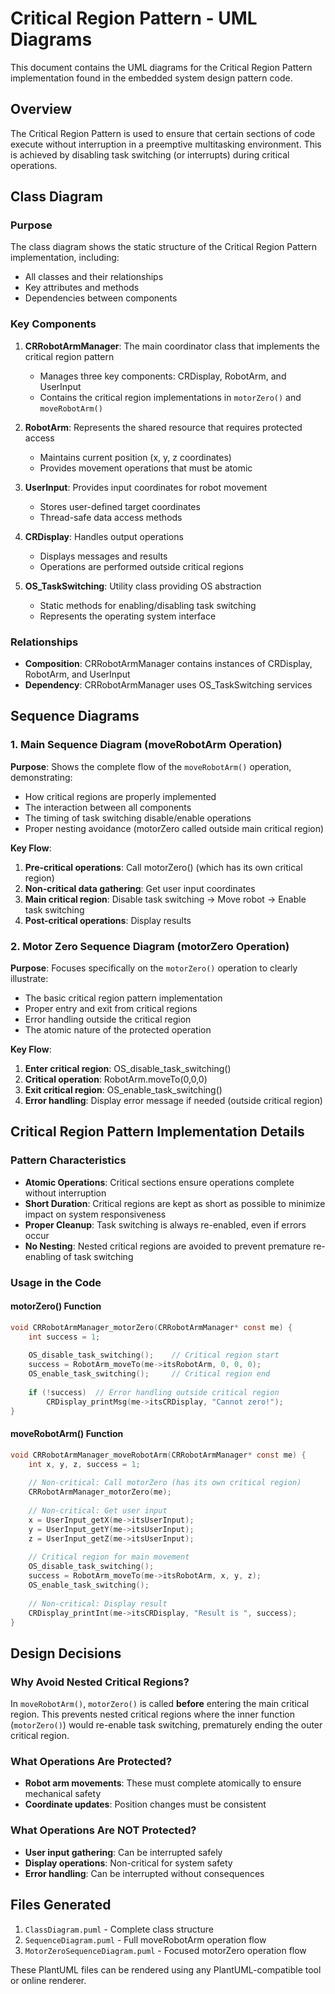 # Critical Region Pattern - UML Diagrams

This document contains the UML diagrams for the Critical Region Pattern implementation found in the embedded system design pattern code.

## Overview

The Critical Region Pattern is used to ensure that certain sections of code execute without interruption in a preemptive multitasking environment. This is achieved by disabling task switching (or interrupts) during critical operations.

## Class Diagram

### Purpose
The class diagram shows the static structure of the Critical Region Pattern implementation, including:
- All classes and their relationships
- Key attributes and methods
- Dependencies between components

### Key Components

1. **CRRobotArmManager**: The main coordinator class that implements the critical region pattern
   - Manages three key components: CRDisplay, RobotArm, and UserInput
   - Contains the critical region implementations in `motorZero()` and `moveRobotArm()`

2. **RobotArm**: Represents the shared resource that requires protected access
   - Maintains current position (x, y, z coordinates)
   - Provides movement operations that must be atomic

3. **UserInput**: Provides input coordinates for robot movement
   - Stores user-defined target coordinates
   - Thread-safe data access methods

4. **CRDisplay**: Handles output operations
   - Displays messages and results
   - Operations are performed outside critical regions

5. **OS_TaskSwitching**: Utility class providing OS abstraction
   - Static methods for enabling/disabling task switching
   - Represents the operating system interface

### Relationships
- **Composition**: CRRobotArmManager contains instances of CRDisplay, RobotArm, and UserInput
- **Dependency**: CRRobotArmManager uses OS_TaskSwitching services

## Sequence Diagrams

### 1. Main Sequence Diagram (moveRobotArm Operation)

**Purpose**: Shows the complete flow of the `moveRobotArm()` operation, demonstrating:
- How critical regions are properly implemented
- The interaction between all components
- The timing of task switching disable/enable operations
- Proper nesting avoidance (motorZero called outside main critical region)

**Key Flow**:
1. **Pre-critical operations**: Call motorZero() (which has its own critical region)
2. **Non-critical data gathering**: Get user input coordinates
3. **Main critical region**: Disable task switching → Move robot → Enable task switching
4. **Post-critical operations**: Display results

### 2. Motor Zero Sequence Diagram (motorZero Operation)

**Purpose**: Focuses specifically on the `motorZero()` operation to clearly illustrate:
- The basic critical region pattern implementation
- Proper entry and exit from critical regions
- Error handling outside the critical region
- The atomic nature of the protected operation

**Key Flow**:
1. **Enter critical region**: OS_disable_task_switching()
2. **Critical operation**: RobotArm.moveTo(0,0,0)
3. **Exit critical region**: OS_enable_task_switching()
4. **Error handling**: Display error message if needed (outside critical region)

## Critical Region Pattern Implementation Details

### Pattern Characteristics
- **Atomic Operations**: Critical sections ensure operations complete without interruption
- **Short Duration**: Critical regions are kept as short as possible to minimize impact on system responsiveness
- **Proper Cleanup**: Task switching is always re-enabled, even if errors occur
- **No Nesting**: Nested critical regions are avoided to prevent premature re-enabling of task switching

### Usage in the Code

#### motorZero() Function
```c
void CRRobotArmManager_motorZero(CRRobotArmManager* const me) {
    int success = 1;
    
    OS_disable_task_switching();    // Critical region start
    success = RobotArm_moveTo(me->itsRobotArm, 0, 0, 0);
    OS_enable_task_switching();     // Critical region end
    
    if (!success)  // Error handling outside critical region
        CRDisplay_printMsg(me->itsCRDisplay, "Cannot zero!");
}
```

#### moveRobotArm() Function
```c
void CRRobotArmManager_moveRobotArm(CRRobotArmManager* const me) {
    int x, y, z, success = 1;
    
    // Non-critical: Call motorZero (has its own critical region)
    CRRobotArmManager_motorZero(me);
    
    // Non-critical: Get user input
    x = UserInput_getX(me->itsUserInput);
    y = UserInput_getY(me->itsUserInput);
    z = UserInput_getZ(me->itsUserInput);
    
    // Critical region for main movement
    OS_disable_task_switching();
    success = RobotArm_moveTo(me->itsRobotArm, x, y, z);
    OS_enable_task_switching();
    
    // Non-critical: Display result
    CRDisplay_printInt(me->itsCRDisplay, "Result is ", success);
}
```

## Design Decisions

### Why Avoid Nested Critical Regions?
In `moveRobotArm()`, `motorZero()` is called **before** entering the main critical region. This prevents nested critical regions where the inner function (`motorZero()`) would re-enable task switching, prematurely ending the outer critical region.

### What Operations Are Protected?
- **Robot arm movements**: These must complete atomically to ensure mechanical safety
- **Coordinate updates**: Position changes must be consistent

### What Operations Are NOT Protected?
- **User input gathering**: Can be interrupted safely
- **Display operations**: Non-critical for system safety
- **Error handling**: Can be interrupted without consequences

## Files Generated
1. `ClassDiagram.puml` - Complete class structure
2. `SequenceDiagram.puml` - Full moveRobotArm operation flow
3. `MotorZeroSequenceDiagram.puml` - Focused motorZero operation flow

These PlantUML files can be rendered using any PlantUML-compatible tool or online renderer.

